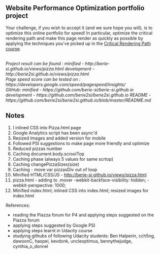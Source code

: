 ## Website Performance Optimization portfolio project

Your challenge, if you wish to accept it (and we sure hope you will), is to optimize this online portfolio for speed! In particular, optimize the critical rendering path and make this page render as quickly as possible by applying the techniques you've picked up in the [Critical Rendering Path course](https://www.udacity.com/course/ud884).

<br>
<i>Project result can be found : 
minified - http://berie-si.github.io/views/pizza.html
development - http://berie2si.github.io/views/pizza.html</i>
<br>
<i>Page speed score can be tested on : https://developers.google.com/speed/pagespeed/insights/</i>
<br>
<i>GitHub: 
minified - https://github.com/berie-si/berie-si.github.io
development - https://github.com/berie2si/berie2si.github.io
README -  https://github.com/berie2si/berie2si.github.io/blob/master/README.md</i>
<br>

## Notes
1. I inlined CSS into Pizza.html page
2. Google Analytics script has been async'd
3. Resized Images and added version for mobile
4. Followed PSI suggestions to make page more friendly and optimize
5. Reduced pizzas number
6. Caching document.body.scroolTop
7. Caching phase (always 5 values for same scrtop)
8. Caching changePizzaSizes(size) 
9. Caching - move var pizzasDiv out of loop
10. Minified HTML/CSS/JS - http://berie-si.github.io/views/pizza.html
10. pizza.html - adding to .mover 
     -webkit-backface-visibility: hidden;
     -webkit-perspective: 1000; 
11. Minified index.html; inlined CSS into index.html; resized images for index.html


References:
- reading the Piazza forum for P4 and applying steps suggested on the Piazza forum
- applying steps suggested by Google PSI
- applying steps learnt in Udacity course
- studying githubs of following Udacity students:
    Ben Halperin, cch5ng, dawoonC, haopei, kevdonk, uncleoptimus, bennythejudge, cynthia_o_donnel

